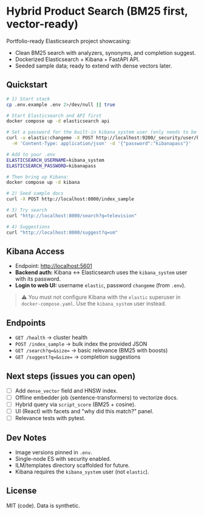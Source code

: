# Hybrid Product Search (BM25 first, vector-ready)

Portfolio-ready Elasticsearch project showcasing:
- Clean BM25 search with analyzers, synonyms, and completion suggest.
- Dockerized Elasticsearch + Kibana + FastAPI API.
- Seeded sample data; ready to extend with dense vectors later.

## Quickstart
```bash
# 1) Start stack
cp .env.example .env 2>/dev/null || true

# Start Elasticsearch and API first
docker compose up -d elasticsearch api

# Set a password for the built-in kibana_system user (only needs to be done once)
curl -u elastic:changeme -X POST http://localhost:9200/_security/user/kibana_system/_password \
  -H 'Content-Type: application/json' -d '{"password":"kibanapass"}'

# Add to your .env
ELASTICSEARCH_USERNAME=kibana_system
ELASTICSEARCH_PASSWORD=kibanapass

# Then bring up Kibana:
docker compose up -d kibana

# 2) Seed sample docs
curl -X POST http://localhost:8000/index_sample

# 3) Try search
curl "http://localhost:8000/search?q=television"

# 4) Suggestions
curl "http://localhost:8000/suggest?q=sm"
```

## Kibana Access
- Endpoint: [http://localhost:5601](http://localhost:5601)
- **Backend auth:** Kibana ↔ Elasticsearch uses the `kibana_system` user with its password.
- **Login to web UI:** username `elastic`, password `changeme` (from `.env`).

> ⚠️ You must not configure Kibana with the `elastic` superuser in `docker-compose.yaml`. Use the `kibana_system` user instead.

## Endpoints
- `GET /health` → cluster health
- `POST /index_sample` → bulk index the provided JSON
- `GET /search?q=&size=` → basic relevance (BM25 with boosts)
- `GET /suggest?q=&size=` → completion suggestions

## Next steps (issues you can open)
- [ ] Add `dense_vector` field and HNSW index.
- [ ] Offline embedder job (sentence-transformers) to vectorize docs.
- [ ] Hybrid query via `script_score` (BM25 + cosine).
- [ ] UI (React) with facets and "why did this match?" panel.
- [ ] Relevance tests with pytest.

## Dev Notes
- Image versions pinned in `.env`.
- Single-node ES with security enabled.
- ILM/templates directory scaffolded for future.
- Kibana requires the `kibana_system` user (not `elastic`).

## License
MIT (code). Data is synthetic.
